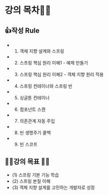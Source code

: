 # 강의 목차👩‍💻

## 👍작성 Rule

- 1. 객체 지향 설계와 스프링
- 2. 스프링 핵심 원리 이해1 - 예제 만들기
- 3. 스프링 핵심 원리 이해2 - 객체 지향 원리 적용
- 4. 스프링 컨테이너와 스프링 빈
- 5. 싱글톤 컨테이너
- 6. 컴포넌트 스캔
- 7. 의존관계 자동 주입
- 8. 빈 생명주기 콜백
- 9. 빈 스코프

## 👨‍🎓강의 목표 👩‍🎓
- (1) 스프링 기본 기능 학습
- (2) 스프링 본질 이해
- (3) 객체 지향 설계를 고민하는 개발자로 성장
